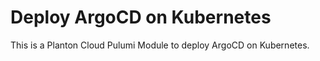 # Deploy ArgoCD on Kubernetes

This is a Planton Cloud Pulumi Module to deploy ArgoCD on Kubernetes.
